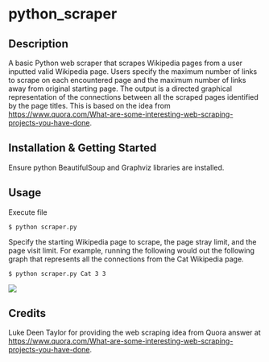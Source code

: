 # python_scraper

## Description

A basic Python web scraper that scrapes Wikipedia pages from a user inputted valid Wikipedia page.  Users specify the maximum number of links to scrape on each encountered page and the maximum number of links away from original starting page.  The output is a directed graphical representation of the connections between all the scraped pages identified by the page titles.  This is based on the idea from https://www.quora.com/What-are-some-interesting-web-scraping-projects-you-have-done.

## Installation & Getting Started

Ensure python BeautifulSoup and Graphviz libraries are installed.

## Usage

Execute file

```$ python scraper.py```

Specify the starting Wikipedia page to scrape, the page stray limit, and the page visit limit.  For example, running the following would out the following graph that represents all the connections from the Cat Wikipedia page.

```$ python scraper.py Cat 3 3```

<img src="https://github.com/thuang123/python_scraper/blob/master/res/preview_cat_graph_output.png">

## Credits

Luke Deen Taylor for providing the web scraping idea from Quora answer at https://www.quora.com/What-are-some-interesting-web-scraping-projects-you-have-done.
